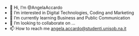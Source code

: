 - 👋 Hi, I’m @AngelaAccardo
- 👀 I’m interested in Digital Technologies, Coding and Marketing
- 🌱 I’m currently learning Business and Public Communication
- 💞️ I’m looking to collaborate on ...
- 📫 How to reach me angela.accardo@studenti.unisob.na.it

<!---
AngelaAccardo/AngelaAccardo is a ✨ special ✨ repository because its `README.md` (this file) appears on your GitHub profile.
You can click the Preview link to take a look at your changes.
--->
